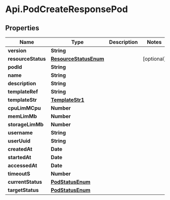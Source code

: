 # Api.PodCreateResponsePod

## Properties

Name | Type | Description | Notes
------------ | ------------- | ------------- | -------------
**version** | **String** |  | 
**resourceStatus** | [**ResourceStatusEnum**](ResourceStatusEnum.md) |  | [optional] 
**podId** | **String** |  | 
**name** | **String** |  | 
**description** | **String** |  | 
**templateRef** | **String** |  | 
**templateStr** | [**TemplateStr1**](TemplateStr1.md) |  | 
**cpuLimMCpu** | **Number** |  | 
**memLimMb** | **Number** |  | 
**storageLimMb** | **Number** |  | 
**username** | **String** |  | 
**userUuid** | **String** |  | 
**createdAt** | **Date** |  | 
**startedAt** | **Date** |  | 
**accessedAt** | **Date** |  | 
**timeoutS** | **Number** |  | 
**currentStatus** | [**PodStatusEnum**](PodStatusEnum.md) |  | 
**targetStatus** | [**PodStatusEnum**](PodStatusEnum.md) |  | 



